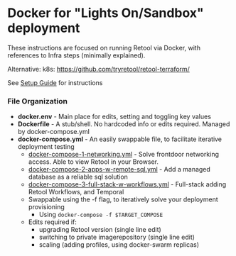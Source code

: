 # Docker for "Lights On/Sandbox" deployment

These instructions are focused on running Retool via Docker, with references to Infra steps (minimally explained).

Alternative: k8s: https://github.com/tryretool/retool-terraform/

See [Setup Guide](SETUP_GUIDE.md) for instructions

### File Organization
* **docker.env** - Main place for edits, setting and toggling key values
* **Dockerfile** - A stub/shell. No hardcoded info or edits required. Managed by docker-compose.yml
* **docker-compose.yml** - An easily swappable file, to facilitate iterative deployment testing
  * [docker-compose-1-networking.yml](docker-compose-1-networking.yml) - Solve frontdoor networking access. Able to view Retool in your Browser.
  * [docker-compose-2-apps-w-remote-sql.yml](docker-compose-2-apps-w-remote-sql.yml) - Add a managed database as a reliable sql solution
  * [docker-compose-3-full-stack-w-workflows.yml](docker-compose-3-full-stack-w-workflows.yml) - Full-stack adding Retool Workflows, and Temporal
  * Swappable using the -f flag, to iteratively solve your deployment provisioning
    * Using `docker-compose -f $TARGET_COMPOSE`
  * Edits required if:
    * upgrading Retool version (single line edit)
    * switching to private imagerepository (single line edit)
    * scaling (adding profiles, using docker-swarm replicas)

